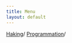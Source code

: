 ```yaml
---
title: Menu
layout: default
---
```


[Haking](./Haking/Haking.html)/
[Programmation](./Programmation/Programmation.html)/


